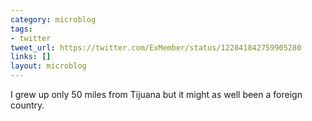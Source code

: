 ```yaml
---
category: microblog
tags:
- twitter
tweet_url: https://twitter.com/ExMember/status/122841842759905280
links: []
layout: microblog
---
```

I grew up only 50 miles from Tijuana but it might as well been a foreign country.
